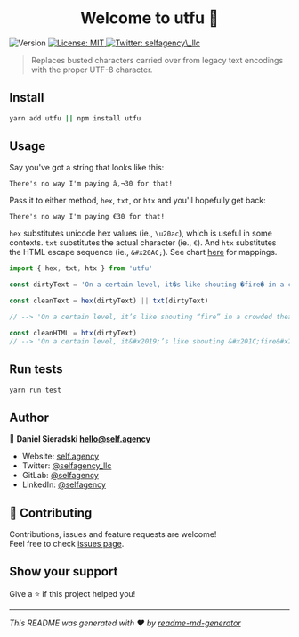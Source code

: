 <h1 align="center">Welcome to utfu 👋</h1>
<p>
  <img alt="Version" src="https://img.shields.io/badge/version-0.2.3-blue.svg?cacheSeconds=2592000" />
  <a href="#" target="_blank">
    <img alt="License: MIT" src="https://img.shields.io/badge/License-MIT-yellow.svg" />
  </a>
  <a href="https://twitter.com/selfagency_llc" target="_blank">
    <img alt="Twitter: selfagency\_llc" src="https://img.shields.io/twitter/follow/selfagency_llc.svg?style=social" />
  </a>
</p>

> Replaces busted characters carried over from legacy text encodings with the proper UTF-8 character.

## Install

```sh
yarn add utfu || npm install utfu
```

## Usage

Say you've got a string that looks like this:

`There's no way I'm paying â‚¬30 for that!`

Pass it to either method, `hex`, `txt`, or `htx` and you'll hopefully get back:

`There's no way I'm paying €30 for that!`

`hex` substitutes unicode hex values (ie., `\u20ac`), which is useful in some contexts. `txt` substitutes the actual character (ie., `€`). And `htx` substitutes the HTML escape sequence (ie., `&#x20AC;`). See chart [here](https://www.i18nqa.com/debug/utf8-debug.html) for mappings.

```javascript
import { hex, txt, htx } from 'utfu'

const dirtyText = 'On a certain level, it�s like shouting �fire� in a crowded theater.'

const cleanText = hex(dirtyText) || txt(dirtyText)

// --> 'On a certain level, it’s like shouting “fire” in a crowded theater.'

const cleanHTML = htx(dirtyText)
// --> 'On a certain level, it&#x2019;’s like shouting &#x201C;fire&#x201D; in a crowded theater.'
```

## Run tests

```sh
yarn run test
```

## Author

👤 **Daniel Sieradski <hello@self.agency>**

- Website: [self.agency](https://self.agency)
- Twitter: [@selfagency_llc](https://twitter.com/selfagency_llc)
- GitLab: [@selfagency](https://gitlab.com/selfagency)
- LinkedIn: [@selfagency](https://linkedin.com/in/selfagency)

## 🤝 Contributing

Contributions, issues and feature requests are welcome!<br />Feel free to check [issues page](https://gitlab.com/selfagency/utfu/issues).

## Show your support

Give a ⭐️ if this project helped you!

---

_This README was generated with ❤️ by [readme-md-generator](https://github.com/kefranabg/readme-md-generator)_
